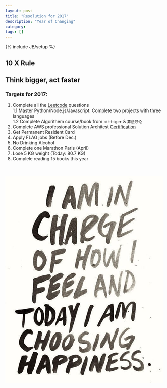 ```yaml
---
layout: post
title: "Resolution for 2017"
description: "Year of Changing"
category: 
tags: []
---
```

{% include JB/setup %}

## 10 X Rule  

## Think bigger, act faster  

### Targets for 2017: 

1. Complete all the [Leetcode](https://leetcode.com/problemset/algorithms/) questions  
	1.1 Master Python/Node.js/Javascript: Complete two projects with three languages <br />
 	1.2 Complete Algorithem course/book from `bittiger` & `算法导论`
2. Complete AWS professional Solution Architest [Certification](https://acloud.guru/) 
3. Get Permanent Resident Card 
4. Apply FLAG jobs (Before Dec.)
5. No Drinking Alcohol
6. Complete one Marathon Paris (April)
7. Lose 5 KG weight (Today: 80.7 KG)
8. Complele reading 15 books this year

<br />

 ![logo](https://github.com/yitianxu/yitianxu.github.io/blob/master/image/2016-12-30-3.jpg?raw=tru)